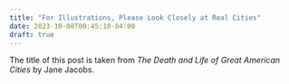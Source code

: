 ```yaml
---
title: "For Illustrations, Please Look Closely at Real Cities"
date: 2023-10-08T00:45:10-04:00
draft: true
---
```


The title of this post is taken from _The Death and Life of Great American Cities_ by Jane Jacobs.